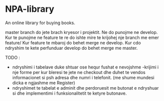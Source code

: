 # NPA-library
An online library for buying books.

master branch do jete brach kryesor i projektit. Ne do punojme ne develop. Kur te punojme ne feature te re do ishte mire te krijohej nje branch me emer feature/<emri i feature>
Kur feature te mbaroj do behet merge ne develop. Kur cdo ndryshim te kete perfunduar develop do behet merge me master. 

TODO  :
  - ndryshimi i tabelave duke shtuar ose hequr fushat e nevojshme
  -krijimi i nje forme per kur bleresi te jete ne checkout dhe duhet te vendos informacionet si psh adresa dhe numri i telefonit. (me shume mundesi dicka e ngjashme me Register)
  - ndryshimet te tabelat e adminit dhe perdoruesit me butonat e ndryshuar si dhe implementimi i funksionalitetit te ketyre butonave.


